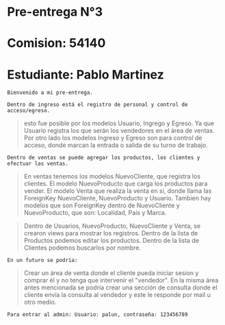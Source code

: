 # Pre-entrega N°3
# Comision: 54140
# Estudiante: Pablo Martinez

`Bienvenido a mi pre-entrega.`

`Dentro de ingreso está el registro de personal y control de acceso/egreso.`

> esto fue posible por los modelos Usuario, Ingrego y Egreso. 
> Ya que Usuario registra los que serán los vendedores en el área de ventas.
> Por otro lado los modelos Ingreso y Egreso son para control de acceso, donde marcan la entrada o salida de su turno de trabajo.


`Dentro de ventas se puede agregar los productos, los clientes y efectuar las ventas.`

> En ventas tenemos los modelos NuevoCliente, que registra los clientes.
> El modelo NuevoProducto que carga los productos para vender.
> El modelo Venta que realiza la venta en sí, donde llama las ForeignKey NuevoCliente, NuevoProducto y Usuario.
> Tambien hay modelos que son ForeignKey dentro de NuevoCliente y NuevoProducto, que son: Localidad, Pais y Marca.

> Dentro de Usuarios, NuevoProducto, NuevoCliente y Venta, se crearon views para mostrar los registros.
> Dentro de la lista de Productos podemos editar los productos.
> Dentro de la lista de Clientes podemos buscarlos por nombre.

`En un futuro se podría:`
> Crear un área de venta donde el cliente pueda iniciar sesion y comprar él y no tenga que intervenir el "vendedor".
> En la misma área antes mencionada se podría crear una sección de consulta donde el cliente envía la consulta al vendedor y este le responde por mail u otro medio.

`Para entrar al admin: Usuario: palun, contraseña: 123456789`